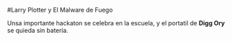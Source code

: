 #Larry Plotter y El Malware de Fuego

Unsa importante hackaton se celebra en la escuela,
y el portatil de **Digg Ory** se quieda sin batería.
